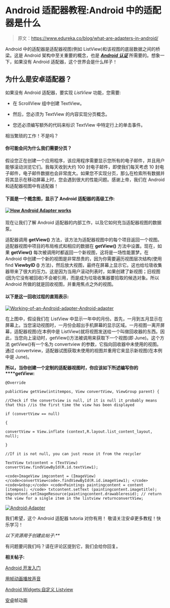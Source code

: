 # Android 适配器教程:Android 中的适配器是什么

> 原文：<https://www.edureka.co/blog/what-are-adapters-in-android/>

Android 中的适配器是适配器视图(例如 ListView)和该视图的底层数据之间的桥梁。这是 Android 架构中至关重要的概念，也是 ***[Android 认证](https://www.edureka.co/android-development-certification-course)*** 所需要的。想象一下，如果没有 Android 适配器，这个世界会是什么样子！

## 为什么是安卓适配器？

如果没有 Android 适配器，要实现 *ListView* 功能，您需要:

*   在 ScrollView 组中创建 TextView。

*   然后，您必须为 TextView 的内容实现分页概念。

*   您还必须编写额外的代码来标识 TextView 中特定行上的单击事件。

相当繁琐的工作！不是吗？

#### 你可能会问为什么我们需要分页？

假设您正在创建一个应用程序，该应用程序需要显示您所有的电子邮件，并且用户能够滚动浏览它们。我每天收到大约 100 封电子邮件，即使我们每天考虑 10 封电子邮件，电子邮件数据也会非常庞大。如果您不实现分页，那么在检索所有数据并将其显示在移动屏幕上时，您会遇到很大的性能问题。感谢上帝，我们在 Android 和适配器视图中有适配器！

#### 下面是一个概念图，显示了 Android 适配器的高级工作:

#### [![How Android Adapter works](img/5454ccbd32687deed1be9243a5634430.png "How Android Adapter works")](https://cdn.edureka.co/blog/wp-content/uploads/2013/03/adapters-1.png)

现在让我们了解 Android 适配器的内部工作，以及它如何充当适配器视图的数据泵。

适配器调用 **getView()** 方法，该方法为适配器视图中的每个项目返回一个视图。适配器视图中项目的布局格式和相应的数据在 **getView()** 方法中设置。现在，如果 **getView()** 每次被调用时都返回一个新视图，这将是一场性能噩梦。在 Android 中创建一个新的视图是非常昂贵的，因为你需要遍历视图层次结构(使用 find **ViewbyID ()** 方法)，然后放大视图，最终在屏幕上显示它。这也给垃圾收集器带来了很大的压力。这是因为当用户滚动列表时，如果创建了新视图；旧视图(因为它没有被回收)不会被引用，而是成为垃圾收集器要拾取的候选对象。所以 Android 所做的就是回收视图，并重用焦点之外的视图。

#### 以下是这一回收过程的直观表示:

[![Working-of-an-Android-adapter-Android-adapter](img/d71a4a7629e1000c6b028d5c669862c6.png "Working of an Android adapter")](https://cdn.edureka.co/blog/wp-content/uploads/2013/03/021-1.png)

在上图中，假设我们在 ListView 中显示一年中的月份。首先，一月到五月显示在屏幕上。当您滚动视图时，一月份会超出手机屏幕的显示区域。一月视图一离开屏幕，适配器视图(在本例中是 ListView)就将视图发送给一个叫做回收器的东西。因此，当您向上滚动时，getView()方法被调用来获取下一个视图(即 June)。这个方法 getView()有一个名为 convertview 的参数，它指向回收器中未使用的视图。通过 convertview，适配器试图获取未使用的视图并重用它来显示新视图(在本例中是 June)。

**所以，当你创建一个定制的适配器视图时，你应该如下所述编写你的****getView:**

```
@Override

publicView getView(intitempos, View convertView, ViewGroup parent) {

//Check if the convertview is null, if it is null it probably means that this //is the first time the view has been displayed

if (convertView == null)

{

convertView = View.inflate (context,R.layout.list_content_layout, null);

}

//If it is not null, you can just reuse it from the recycler

TextView txtcontent = (TextView) convertView.findViewById(R.id.textView1);

<code>ImageView imgcontent = (ImageView) </code>convertView<code>.findViewById(R.id.imageView1); </code> <code>&nbsp;</code> <code>Paintings paintingcontent = content [itempos]; </code> txtcontent.setText (paintingcontent.imagetitle); imgcontent.setImageResource(paintingcontent.drawableresid); // return the view for a single item in the listview returnconvertView; 
```

[![Android-Adapter](img/0aa3a790d97385941409f1e74e8b682a.png "Android Adapter")](https://cdn.edureka.co/blog/wp-content/uploads/2013/03/android-adapters-1.png)

我们希望，这个 Android 适配器 tutoria  对你有用！  敬请关注安卓更多教程！快乐学习！

*以下资源用于创建此帖子:**[](https://www.edureka.co/android-development-certification-course "get started with Android Development")*[](http://developer.android.com/guide/topics/ui/layout/listview.html)

有问题要问我们吗？请在评论区提到它，我们会给你回复。

**相关帖子:**

[Android 开发入门](https://www.edureka.co/android-development-certification-course "get started with Android Development")

[用帧动画播放声音](https://www.edureka.co/blog/android-tutorial-on-playing-sound-with-frame-animation/ "Playing sound with frame animation")

[Android Widgets:自定义 Listview](https://www.edureka.co/blog/custom-spinner-in-android "Custom spinner in Android")

[安卓](https://www.edureka.co/blog/frame-animation-in-android/ "Frame animation in Android")帧动画